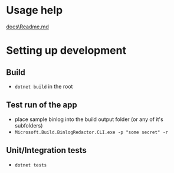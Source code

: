 # Usage help

[docs\Readme.md](docs\Readme.md)

# Setting up development

## Build

* `dotnet build` in the root

## Test run of the app

* place sample binlog into the build output folder (or any of it's subfolders)
* `Microsoft.Build.BinlogRedactor.CLI.exe -p "some secret" -r`

## Unit/Integration tests

* `dotnet tests`

